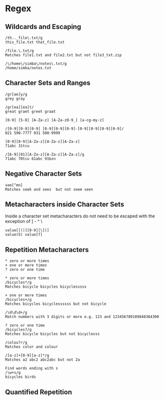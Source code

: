 # Regex
## Wildcards and Escaping
```
/th.._file\.txt/g
this_file.txt that_file.txt
```
```
/file.\.txt/g
Matches file1.txt and file2.txt but not file3_txt.zip
```
```
/\/home\/simba\/notes\.txt/g
/home/simba/notes.txt
```
## Character Sets and Ranges 
```
/gr[ae]y/g
grey gray
```
```
/gr[ea][ea]t/
great graet greet graat
```
```
[0-9] [5-8] [A-Za-z] [A-Za-z0-9_] [a-cg-my-z]
```
```
/[0-9][0-9][0-9] [0-9][0-9][0-9]-[0-9][0-9][0-9][0-9]/
021 590-7777 031 580-9999
```
```
[0-9][0-9][A-Za-z][A-Za-z][A-Za-z]
71abc 31tcu
```
```
/[6-9][01][A-Za-z][A-Za-z][A-Za-z]/g
71abc 70tcu 61abc 91bzn
```
## Negative Character Sets
```
see[^mn]
Matches seek and sees  but not seem seen
```
## Metacharacters inside Character Sets
Inside a character set metacharacters do not need to be escaped with the exception of ] - ^ \
```
value[[()][0-9][\])]
value(5) value[7]
```
## Repetition Metacharacters
```
* zero or more times
+ one or more times 
? zero or one time
```
```
* zero or more times
/bicycles*/g
Matches bicycle bicycles bicyclesssss
```
```
+ one or more times 
/bicycles+/g 
Matches bicycles bicyclessssss but not bicycle

/\d\d\d+/g
Match numbers with 3 digits or more e.g. 123 and 123456789109840384300
```
```
? zero or one time
/bicycles?/g
Matches bicycle bicycles but not bicyclesss

/colou?r/g
Matches color and colour 
```
```
/[a-z]+[0-9][a-z]*/g
Matches a2 abc2 abc2abc but not 2a
```
```
Find words ending with s
/\w+s/g
bicycles birds
```
## Quantified Repetition
